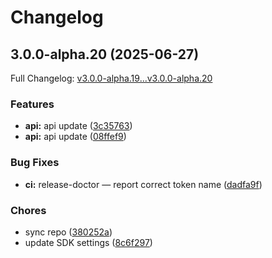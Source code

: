 # Changelog

## 3.0.0-alpha.20 (2025-06-27)

Full Changelog: [v3.0.0-alpha.19...v3.0.0-alpha.20](https://github.com/supermemoryai/python-sdk/compare/v3.0.0-alpha.19...v3.0.0-alpha.20)

### Features

* **api:** api update ([3c35763](https://github.com/supermemoryai/python-sdk/commit/3c357637aab2e68e3a80e33b9f721c3a8182483a))
* **api:** api update ([08ffef9](https://github.com/supermemoryai/python-sdk/commit/08ffef95b8f7be8ce8a57ba2fe2761653cd42e5d))


### Bug Fixes

* **ci:** release-doctor — report correct token name ([dadfa9f](https://github.com/supermemoryai/python-sdk/commit/dadfa9f74851fc81e5af92e47c41115bee87aad7))


### Chores

* sync repo ([380252a](https://github.com/supermemoryai/python-sdk/commit/380252a9cb2d9c723b5c6b36a33573c462e48049))
* update SDK settings ([8c6f297](https://github.com/supermemoryai/python-sdk/commit/8c6f297fc2b8f7a6b600205a5c313767a99612cb))
